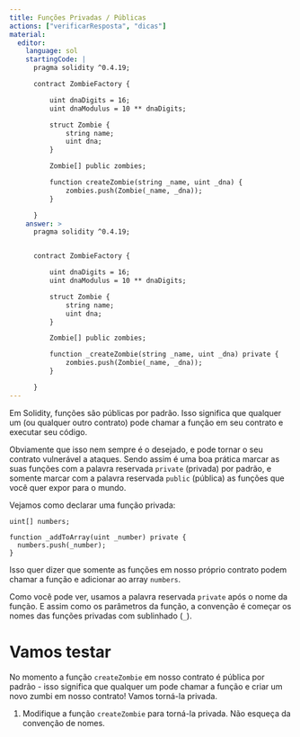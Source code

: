 ```yaml
---
title: Funções Privadas / Públicas
actions: ["verificarResposta", "dicas"]
material:
  editor:
    language: sol
    startingCode: |
      pragma solidity ^0.4.19;

      contract ZombieFactory {

          uint dnaDigits = 16;
          uint dnaModulus = 10 ** dnaDigits;

          struct Zombie {
              string name;
              uint dna;
          }

          Zombie[] public zombies;

          function createZombie(string _name, uint _dna) {
              zombies.push(Zombie(_name, _dna));
          }

      }
    answer: >
      pragma solidity ^0.4.19;


      contract ZombieFactory {

          uint dnaDigits = 16;
          uint dnaModulus = 10 ** dnaDigits;

          struct Zombie {
              string name;
              uint dna;
          }

          Zombie[] public zombies;

          function _createZombie(string _name, uint _dna) private {
              zombies.push(Zombie(_name, _dna));
          }

      }
---
```


Em Solidity, funções são públicas por padrão. Isso significa que qualquer um (ou
qualquer outro contrato) pode chamar a função em seu contrato e executar seu
código.

Obviamente que isso nem sempre é o desejado, e pode tornar o seu contrato
vulnerável a ataques. Sendo assim é uma boa prática marcar as suas funções com a
palavra reservada `private` (privada) por padrão, e somente marcar com a palavra
reservada `public` (pública) as funções que você quer expor para o mundo.

Vejamos como declarar uma função privada:

```
uint[] numbers;

function _addToArray(uint _number) private {
  numbers.push(_number);
}
```

Isso quer dizer que somente as funções em nosso próprio contrato podem chamar a
função e adicionar ao array `numbers`.

Como você pode ver, usamos a palavra reservada `private` após o nome da função.
E assim como os parâmetros da função, a convenção é começar os nomes das funções
privadas com sublinhado (`_`).

# Vamos testar

No momento a função `createZombie` em nosso contrato é pública por padrão - isso
significa que qualquer um pode chamar a função e criar um novo zumbi em nosso
contrato! Vamos torná-la privada.

1. Modifique a função `createZombie` para torná-la privada. Não esqueça da
   convenção de nomes.
